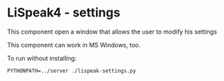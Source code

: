 # LiSpeak4 - settings
This component open a window that allows the user to modify his settings

This component can work in MS Windows, too.

To run without installing:

    PYTHONPATH=../server ./lispeak-settings.py 


